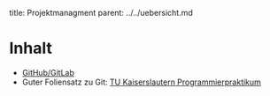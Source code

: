 title: Projektmanagment
parent: ../../uebersicht.md

# Inhalt
* [GitHub/GitLab](uebung_github.html)
* Guter Foliensatz zu Git: [TU Kaiserslautern Programmierpraktikum](https://pl.cs.uni-kl.de/homepage/teaching/ss22/pp/folien/04.pdf)
